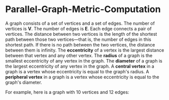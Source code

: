 # Parallel-Graph-Metric-Computation

A graph consists of a set of vertices and a set of edges. The number of vertices is **V**. The number of edges is **E**. Each edge connects a pair of vertices. The distance between two vertices is the length of the shortest path between those two vertices—that is, the number of edges in this shortest path. If there is no path between the two vertices, the distance between them is infinity. The **eccentricity** of a vertex is the largest distance between that vertex and any other vertex. The **radius** of a graph is the smallest eccentricity of any vertex in the graph. The **diameter** of a graph is the largest eccentricity of any vertex in the graph. A **central vertex** in a graph is a vertex whose eccentricity is equal to the graph's radius. A **peripheral vertex** in a graph is a vertex whose eccentricity is equal to the graph's diameter. 

For example, here is a graph with 10 vertices and 12 edges: